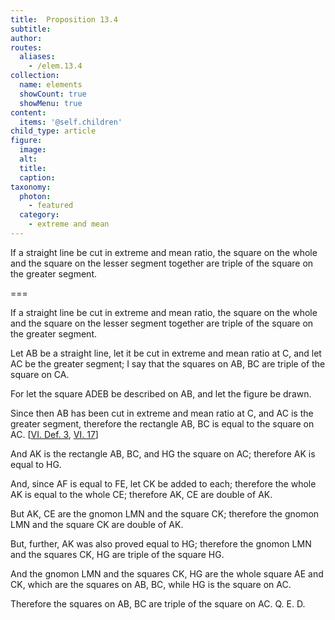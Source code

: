 ```yaml
---
title:  Proposition 13.4
subtitle: 
author:
routes:
  aliases:
    - /elem.13.4
collection:
  name: elements
  showCount: true
  showMenu: true
content:
  items: '@self.children'
child_type: article
figure:
  image:
  alt:
  title:
  caption:
taxonomy:
  photon:
    - featured
  category:
    - extreme and mean
---
```


<p><hi rend="ital">If a straight line be cut in extreme and mean ratio</hi>, <hi rend="ital">the square on the whole and the square on the lesser segment together are triple of the square on the greater segment.</hi>
      </p>

===

<p><span class="ital">If a straight line be cut in extreme and mean ratio</span>, <span class="ital">the square on the whole and the square on the lesser segment together are triple of the square on the greater segment.</span>
      </p>

<p>Let <span class="ital">AB</span> be a straight line, let it be cut in extreme and mean ratio at <span class="ital">C</span>, and let <span class="ital">AC</span> be the greater segment; I say that the squares on <span class="ital">AB</span>, <span class="ital">BC</span> are triple of the square on <span class="ital">CA</span>. 
      </p>

<p>For let the square <span class="ital">ADEB</span> be described on <span class="ital">AB</span>, and let the figure be drawn. </p>

<p>Since then <span class="ital">AB</span> has been cut in extreme and mean ratio at <span class="ital">C</span>, and <span class="ital">AC</span> is the greater segment, therefore the rectangle <span class="ital">AB</span>, <span class="ital">BC</span> is equal to the square on <span class="ital">AC</span>. [<a href="/elem.6.def.3">VI. Def. 3</a>, <a href="/elem.6.17">VI. 17</a>] </p>

<p>And <span class="ital">AK</span> is the rectangle <span class="ital">AB</span>, <span class="ital">BC</span>, and <span class="ital">HG</span> the square on <span class="ital">AC</span>; therefore <span class="ital">AK</span> is equal to <span class="ital">HG</span>. <pb n="448"/></p>

<p>And, since <span class="ital">AF</span> is equal to <span class="ital">FE</span>, let <span class="ital">CK</span> be added to each; therefore the whole <span class="ital">AK</span> is equal to the whole <span class="ital">CE</span>; therefore <span class="ital">AK</span>, <span class="ital">CE</span> are double of <span class="ital">AK</span>. </p>

<p>But <span class="ital">AK</span>, <span class="ital">CE</span> are the gnomon <span class="ital">LMN</span> and the square <span class="ital">CK</span>; therefore the gnomon <span class="ital">LMN</span> and the square <span class="ital">CK</span> are double of <span class="ital">AK</span>. </p>

<p>But, further, <span class="ital">AK</span> was also proved equal to <span class="ital">HG</span>; therefore the gnomon <span class="ital">LMN</span> and the squares <span class="ital">CK</span>, <span class="ital">HG</span> are triple of the square <span class="ital">HG</span>. </p>

<p>And the gnomon <span class="ital">LMN</span> and the squares <span class="ital">CK</span>, <span class="ital">HG</span> are the whole square <span class="ital">AE</span> and <span class="ital">CK</span>, which are the squares on <span class="ital">AB</span>, <span class="ital">BC</span>, while <span class="ital">HG</span> is the square on <span class="ital">AC</span>. </p>

<p>Therefore the squares on <span class="ital">AB</span>, <span class="ital">BC</span> are triple of the square on <span class="ital">AC</span>. Q. E. D.</p>
